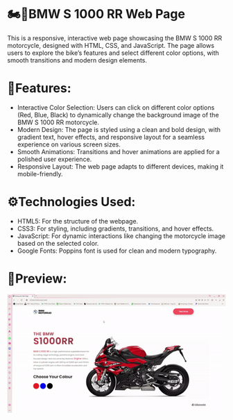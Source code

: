 # 🏍️🛵BMW S 1000 RR Web Page

This is a responsive, interactive web page showcasing the BMW S 1000 RR motorcycle, designed with HTML, CSS, and JavaScript. The page allows users to explore the bike’s features and select different color options, with smooth transitions and modern design elements.

# 🌄Features:

- Interactive Color Selection: Users can click on different color options (Red, Blue, Black) to dynamically change the background image of the BMW S 1000 RR motorcycle.
- Modern Design: The page is styled using a clean and bold design, with gradient text, hover effects, and responsive layout for a seamless experience on various screen sizes.
- Smooth Animations: Transitions and hover animations are applied for a polished user experience.
- Responsive Layout: The web page adapts to different devices, making it mobile-friendly.

# ⚙️Technologies Used:

- HTML5: For the structure of the webpage.
- CSS3: For styling, including gradients, transitions, and hover effects.
- JavaScript: For dynamic interactions like changing the motorcycle image based on the selected color.
- Google Fonts: Poppins font is used for clean and modern typography.

# 🌼Preview:

![](./Motorcycle-Web-Page-Opera2024-09-2018-47-45-ezgif.com-video-to-gif-converter.gif)

 
 
